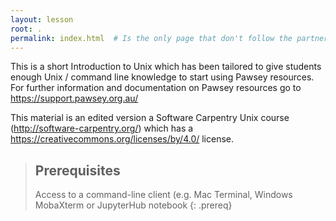 ```yaml
---
layout: lesson
root: .
permalink: index.html  # Is the only page that don't follow the partner /:path/index.html
---
```

This is a short Introduction to Unix which has been tailored to give students enough Unix / command line knowledge to start using Pawsey resources.  For further information and documentation on Pawsey resources go to https://support.pawsey.org.au/

This material is an edited version a Software Carpentry Unix course (http://software-carpentry.org/) which has a https://creativecommons.org/licenses/by/4.0/ license.  

> ## Prerequisites
>
> Access to a command-line client (e.g. Mac Terminal, Windows MobaXterm or JupyterHub notebook
{: .prereq}
